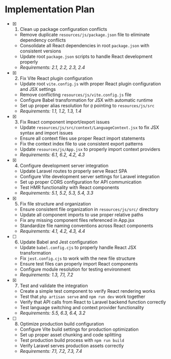 # Implementation Plan

- [x] 1. Clean up package configuration conflicts
  - Remove duplicate `resources/js/package.json` file to eliminate dependency conflicts
  - Consolidate all React dependencies in root `package.json` with consistent versions
  - Update root `package.json` scripts to handle React development properly
  - _Requirements: 2.1, 2.2, 2.3, 2.4_

- [x] 2. Fix Vite React plugin configuration
  - Update root `vite.config.js` with proper React plugin configuration and JSX settings
  - Remove conflicting `resources/js/vite.config.js` file
  - Configure Babel transformation for JSX with automatic runtime
  - Set up proper alias resolution for `@` pointing to `resources/js/src`
  - _Requirements: 1.1, 1.2, 1.3, 1.4_

- [x] 3. Fix React component import/export issues
  - Update `resources/js/src/context/LanguageContext.jsx` to fix JSX syntax and import issues
  - Ensure all context files use proper React import statements
  - Fix the context index file to use consistent export patterns
  - Update `resources/js/App.jsx` to properly import context providers
  - _Requirements: 6.1, 6.2, 4.2, 4.3_

- [x] 4. Configure development server integration
  - Update Laravel routes to properly serve React SPA
  - Configure Vite development server settings for Laravel integration
  - Set up proper CORS configuration for API communication
  - Test HMR functionality with React components
  - _Requirements: 5.1, 5.2, 5.3, 5.4, 3.3_

- [x] 5. Fix file structure and organization
  - Ensure consistent file organization in `resources/js/src/` directory
  - Update all component imports to use proper relative paths
  - Fix any missing component files referenced in App.jsx
  - Standardize file naming conventions across React components
  - _Requirements: 4.1, 4.2, 4.3, 4.4_

- [ ] 6. Update Babel and Jest configuration
  - Update `babel.config.cjs` to properly handle React JSX transformation
  - Fix `jest.config.cjs` to work with the new file structure
  - Ensure test files can properly import React components
  - Configure module resolution for testing environment
  - _Requirements: 1.3, 7.1, 7.2_

- [x] 7. Test and validate the integration
  - Create a simple test component to verify React rendering works
  - Test that `php artisan serve` and `npm run dev` work together
  - Verify that API calls from React to Laravel backend function correctly
  - Test language switching and context provider functionality
  - _Requirements: 5.5, 6.3, 6.4, 3.2_

- [ ] 8. Optimize production build configuration
  - Configure Vite build settings for production optimization
  - Set up proper asset chunking and code splitting
  - Test production build process with `npm run build`
  - Verify Laravel serves production assets correctly
  - _Requirements: 7.1, 7.2, 7.3, 7.4_